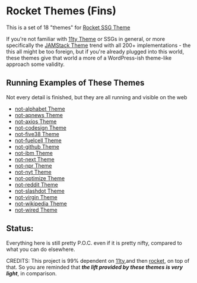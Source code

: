 # Rocket Themes (Fins)

This is a set of 18 "themes" for [Rocket SSG Theme](https://rocket.modern-web.dev/)

If you're not familiar with [11ty Theme](https://www.11ty.dev/) or SSGs in general, or more specifically the [JAMStack Theme](https://jamstack.org/) trend with all 200+ implementations - the this all might be too foreign, but if you're already plugged into this world, these themes give that world a more of a WordPress-ish theme-like approach some validity.

## Running Examples of These Themes

Not every detail is finished, but they are all running and visible on the web

- [not-alphabet Theme](https://aspieautomator.com)
- [not-apnews Theme](https://esuyp-fb794.web.app/)
- [not-axios Theme](https://jeren-5de92.web.app/)
- [not-codesign Theme](https://wysinati.com/)
- [not-five38 Theme](https://webappwriter.com)
- [not-fuelcell Theme](https://betterology.net/)
- [not-github Theme](https://mtobwin.web.app)
- [not-ibm Theme](https://walktown.net)
- [not-next Theme](https://mulerain.web.app/)
- [not-npr Theme](https://appwriter.com)
- [not-nyt Theme](https://jukelox-7ec89.web.app/)
- [not-optimize Theme](https://couldbe.net)
- [not-reddit Theme](https://btrg.org/)
- [not-slashdot Theme](https://mymodeler.com)
- [not-virgin Theme](https://betterology.com)
- [not-wikipedia Theme](https://datafundamentals.com)
- [not-wired Theme](https://replitza.web.app/)

## Status:

Everything here is still pretty P.O.C. even if it is pretty nifty, compared to what you can do elsewhere.

CREDITS: This project is 99% dependent on [11ty](https://www.11ty.dev/),and then [rocket](https://rocket.modern-web.dev/), on top of that. So you are reminded that _**the lift provided by these themes is very light**_, in comparison.
